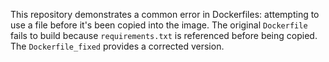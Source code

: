 This repository demonstrates a common error in Dockerfiles: attempting to use a file before it's been copied into the image.  The original `Dockerfile` fails to build because `requirements.txt` is referenced before being copied. The `Dockerfile_fixed` provides a corrected version.